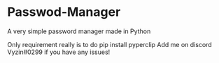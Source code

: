 # Passwod-Manager
A very simple password manager made in Python

Only requirement really is to do pip install pyperclip
Add me on discord Vyzin#0299 if you have any issues!

